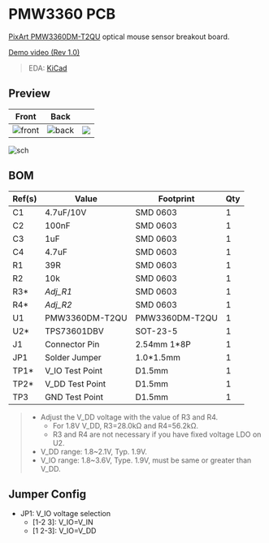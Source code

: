 # PMW3360 PCB 
[PixArt PMW3360DM-T2QU](https://www.pixart.com/products-detail/10/PMW3360DM-T2QU) optical mouse sensor breakout board.

[Demo video (Rev 1.0)](https://youtu.be/X6r8fS4WcTc)

> EDA: [KiCad](https://www.kicad.org/)

## Preview

| Front                                     | Back                                     |                                      |
| ----------------------------------------- | ---------------------------------------- | ------------------------------------ |
| ![front](https://i.imgur.com/YNuyznL.png) | ![back](https://i.imgur.com/ay0Sjee.png) | ![](https://i.imgur.com/O2wRAaS.png) |

![sch](https://i.imgur.com/fngHbs6.jpg)

## BOM

| Ref(s) | Value           | Footprint      | Qty |
| ------ | --------------- | -------------- | --- |
| C1     | 4.7uF/10V       | SMD 0603       | 1   |
| C2     | 100nF           | SMD 0603       | 1   |
| C3     | 1uF             | SMD 0603       | 1   |
| C4     | 4.7uF           | SMD 0603       | 1   |
| R1     | 39R             | SMD 0603       | 1   |
| R2     | 10k             | SMD 0603       | 1   |
| R3*    | *Adj_R1*        | SMD 0603       | 1   |
| R4*    | *Adj_R2*        | SMD 0603       | 1   |
| U1     | PMW3360DM-T2QU  | PMW3360DM-T2QU | 1   |
| U2*    | TPS73601DBV     | SOT-23-5       | 1   |
| J1     | Connector Pin   | 2.54mm 1*8P    | 1   |
| JP1    | Solder Jumper   | 1.0*1.5mm      | 1   |
| TP1*   | V_IO Test Point | D1.5mm         | 1   |
| TP2*   | V_DD Test Point | D1.5mm         | 1   |
| TP3    | GND Test Point  | D1.5mm         | 1   |
> - Adjust the V_DD voltage with the value of R3 and R4.
>   - For 1.8V V_DD, R3=28.0kΩ and R4=56.2kΩ.
>   - R3 and R4 are not necessary if you have fixed voltage LDO on U2.
> - V_DD range: 1.8\~2.1V, Typ. 1.9V.
> - V_IO range: 1.8\~3.6V, Type. 1.9V, must be same or greater than V_DD.

## Jumper Config

- JP1: V_IO voltage selection
  - \[1-2 3\]: V_IO=V_IN
  - \[1 2-3\]: V_IO=V_DD

